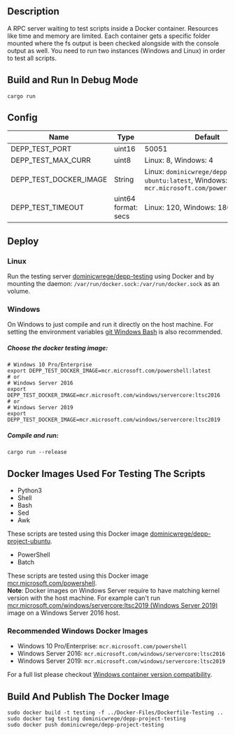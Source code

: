 ## Description

A RPC server waiting to test scripts inside a Docker container.
Resources like time and memory are limited. Each container gets a specific folder mounted where the fs output
is been checked alongside with the console output as well. You need to run two instances (Windows and Linux) in order to test all scripts.

## Build and Run In Debug Mode

```
cargo run
```

## Config

| Name                   | Type                | Default                                                                                          |
| ---------------------- | ------------------- | ------------------------------------------------------------------------------------------------ |
| DEPP_TEST_PORT         | uint16              | 50051                                                                                            |
| DEPP_TEST_MAX_CURR     | uint8               | Linux: 8, Windows: 4                                                                             |
| DEPP_TEST_DOCKER_IMAGE | String              | Linux: `dominicwrege/depp-project-ubuntu:latest`, Windows: `mcr.microsoft.com/powershell:latest` |
| DEPP_TEST_TIMEOUT      | uint64 format: secs | Linux: 120, Windows: 180                                                                         |

## Deploy

### Linux

Run the testing server [dominicwrege/depp-testing](https://hub.docker.com/r/dominicwrege/depp-testing) using Docker and by mounting the
daemon: `/var/run/docker.sock:/var/run/docker.sock` as an volume.

### Windows

On Windows to just compile and run it directly on the host machine.
For setting the environment variables [git Windows Bash](https://git-scm.com/download/win) is also recommended.

##### Choose the docker testing image:

```
# Windows 10 Pro/Enterprise
export DEPP_TEST_DOCKER_IMAGE=mcr.microsoft.com/powershell:latest
# or
# Windows Server 2016
export DEPP_TEST_DOCKER_IMAGE=mcr.microsoft.com/windows/servercore:ltsc2016
# or
# Windows Server 2019
export DEPP_TEST_DOCKER_IMAGE=mcr.microsoft.com/windows/servercore:ltsc2019
```

##### Compile and run:

```
cargo run --release
```

## Docker Images Used For Testing The Scripts

- Python3
- Shell
- Bash
- Sed
- Awk

These scripts are tested using this Docker image [dominicwrege/depp-project-ubuntu](https://hub.docker.com/r/dominicwrege/depp-project-ubuntu).

- PowerShell
- Batch

These scripts are tested using this Docker image [mcr.microsoft.com/powershell](https://hub.docker.com/_/microsoft-powershell).  
**Note**: Docker images on Windows Server require to have matching kernel version with the host machine.
For example can't run [mcr.microsoft.com/windows/servercore:ltsc2019 (Windows Server 2019)](https://hub.docker.com/_/microsoft-windows-servercore) image on a
Windows Server 2016 host.

### Recommended Windows Docker Images

- Windows 10 Pro/Enterprise: `mcr.microsoft.com/powershell`
- Windows Server 2016: `mcr.microsoft.com/windows/servercore:ltsc2016`
- Windows Server 2019: `mcr.microsoft.com/windows/servercore:ltsc2019`

For a full list please checkout [Windows container version compatibility](https://docs.microsoft.com/en-us/virtualization/windowscontainers/deploy-containers/version-compatibility?tabs=windows-server-2004%2Cwindows-10-2004).

## Build And Publish The Docker Image

```
sudo docker build -t testing -f ../Docker-Files/Dockerfile-Testing ..
sudo docker tag testing dominicwrege/depp-project-testing
sudo docker push dominicwrege/depp-project-testing
```
